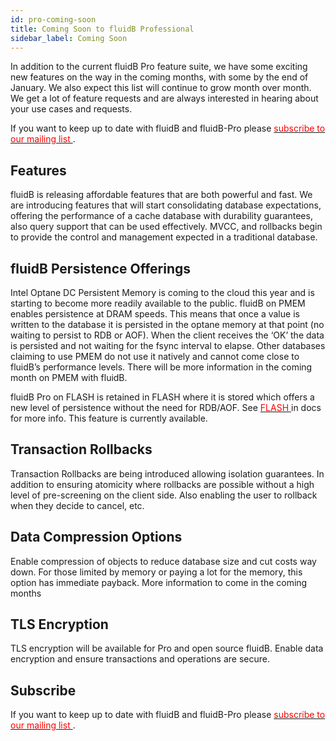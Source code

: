 ```yaml
---
id: pro-coming-soon
title: Coming Soon to fluidB Professional
sidebar_label: Coming Soon
---
```


In addition to the current fluidB Pro feature suite, we have some exciting new features on the way in the coming months, with some by the end of January. We also expect this list will continue to grow month over month. We get a lot of feature requests and are always interested in hearing about your use cases and requests.

If you want to keep up to date with fluidB and fluidB-Pro please <a href="https://eqalpha.us20.list-manage.com/subscribe/post?u=978f486c2f95589b24591a9cc&id=4ab9220500"><span style="color:red"> subscribe to our mailing list </span></a>.

## Features

fluidB is releasing affordable features that are both powerful and fast. We are introducing features that will start consolidating database expectations, offering the performance of a cache database with durability guarantees, also query support that can be used effectively. MVCC, and rollbacks begin to provide the control and management expected in a traditional database.

## fluidB Persistence Offerings

Intel Optane DC Persistent Memory is coming to the cloud this year and is starting to become more readily available to the public. fluidB on PMEM enables persistence at DRAM speeds. This means that once a value is written to the database it is persisted in the optane memory at that point (no waiting to persist to RDB or AOF). When the client receives the ‘OK’ the data is persisted and not waiting for the fsync interval to elapse. Other databases claiming to use PMEM do not use it natively and cannot come close to fluidB’s performance levels. There will be more information in the coming month on PMEM with fluidB.

fluidB Pro on FLASH is retained in FLASH where it is stored which offers a new level of persistence without the need for RDB/AOF. See <a href="https://docs.fluidB.dev/docs/pro-flash/"><span style="color:red"> FLASH  </span></a> in docs for more info. This feature is currently available.

## Transaction Rollbacks

Transaction Rollbacks are being introduced allowing isolation guarantees. In addition to ensuring atomicity where rollbacks are possible without a high level of pre-screening on the client side. Also enabling the user to rollback when they decide to cancel, etc. 

## Data Compression Options

Enable compression of objects to reduce database size and cut costs way down. For those limited by memory or paying a lot for the memory, this option has immediate payback. More information to come in the coming months

## TLS Encryption

TLS encryption will be available for Pro and open source fluidB. Enable data encryption and ensure transactions and operations are secure. 

## Subscribe

If you want to keep up to date with fluidB and fluidB-Pro please <a href="https://eqalpha.us20.list-manage.com/subscribe/post?u=978f486c2f95589b24591a9cc&id=4ab9220500"><span style="color:red"> subscribe to our mailing list </span></a>.

